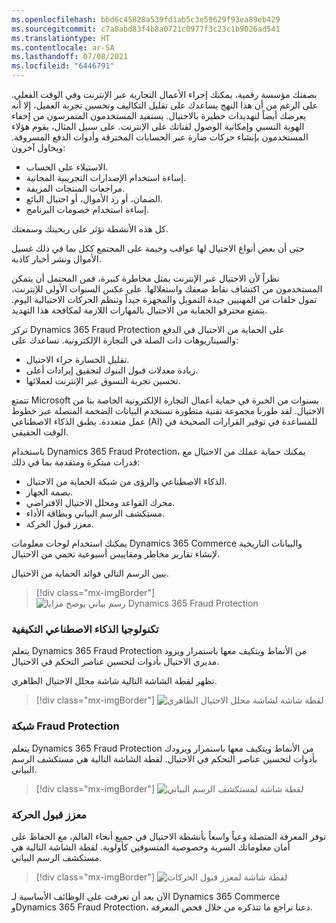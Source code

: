 ```yaml
---
ms.openlocfilehash: bbd6c45828a539fd1ab5c3e59629f93ea89eb429
ms.sourcegitcommit: c7a8abd83f4b8a0721c0977f3c23c1b9026ad541
ms.translationtype: HT
ms.contentlocale: ar-SA
ms.lasthandoff: 07/08/2021
ms.locfileid: "6446791"
---
```

بصفتك مؤسسة رقمية، يمكنك إجراء الأعمال التجارية عبر الإنترنت وفي الوقت الفعلي. على الرغم من أن هذا النهج يساعدك على تقليل التكاليف وتحسين تجربة العميل، إلا أنه يعرضك أيضاً لتهديدات خطيرة بالاحتيال. يستفيد المستخدمون المتمرسون من إخفاء الهوية النسبي وإمكانية الوصول لقناتك على الإنترنت. على سبيل المثال، يقوم هؤلاء المستخدمون بإنشاء حركات ضارة عبر الحسابات المخترقة وأدوات الدفع المسروقة. ويحاول آخرون:

- الاستيلاء على الحساب.
- إساءة استخدام الإصدارات التجريبية المجانية.
- مراجعات المنتجات المزيفة.
- الضمان، أو رد الأموال، أو احتيال البائع.
- إساءة استخدام خصومات البرنامج. 

كل هذه الأنشطة تؤثر على ربحيتك وسمعتك.

حتى أن بعض أنواع الاحتيال لها عواقب وخيمة على المجتمع ككل بما في ذلك غسيل الأموال ونشر أخبار كاذبة.

نظراً لأن الاحتيال عبر الإنترنت يمثل مخاطرة كبيرة، فمن المحتمل أن يتمكن المستخدمون من اكتشاف نقاط ضعفك واستغلالها. على عكس السنوات الأولى للإنترنت، تمول حلقات من المهنيين جيدة التمويل والمجهزة جيداً وتنظم الحركات الاحتيالية اليوم. يتمتع محترفو الحماية من الاحتيال بالمهارات اللازمة لمكافحة هذا التهديد.

تركز Dynamics 365 Fraud Protection على الحماية من الاحتيال في الدفع والسيناريوهات ذات الصلة في التجارة الإلكترونية. تساعدك على:

- تقليل الخسارة جراء الاحتيال.
- زيادة معدلات قبول البنوك لتحقيق إيرادات أعلى.
- تحسين تجربة التسوق عبر الإنترنت لعملائها.

تتمتع Microsoft بسنوات من الخبرة في حماية أعمال التجارة الإلكترونية الخاصة بنا من الاحتيال. لقد طورنا مجموعة تقنية متطورة تستخدم البيانات الضخمة المتصلة عبر خطوط عمل متعددة. يطبق الذكاء الاصطناعي (AI) للمساعدة في توفير القرارات الصحيحة في الوقت الحقيقي.

باستخدام Dynamics 365 Fraud Protection، يمكنك حماية عملك من الاحتيال مع قدرات مبتكرة ومتقدمة بما في ذلك:

- الذكاء الاصطناعي والرؤى من شبكة الحماية من الاحتيال.
- بصمة الجهاز.
- محرك القواعد ومحلل الاحتيال الافتراضي.
- مستكشف الرسم البياني وبطاقة الأداء.
- معزز قبول الحركة.

يمكنك استخدام لوحات معلومات Dynamics 365 Commerce والبيانات التاريخية لإنشاء تقارير مخاطر ومقاييس أسبوعية تحمي من الاحتيال.

يبين الرسم التالي فوائد الحماية من الاحتيال.

> [!div class="mx-imgBorder"]
> ![رسم بياني يوضح مزايا Dynamics 365 Fraud Protection](../media/m14-fraud-protection2.png) 
 
### <a name="adaptive-ai-technology"></a>تكنولوجيا الذكاء الاصطناعي التكيفية

يتعلم Dynamics 365 Fraud Protection من الأنماط ويتكيف معها باستمرار ويزود مديري الاحتيال بأدوات لتحسين عناصر التحكم في الاحتيال.

تظهر لقطة الشاشة التالية شاشة محلل الاحتيال الظاهري.

> [!div class="mx-imgBorder"]
> ![لقطة شاشة لشاشة محلل الاحتيال الظاهري](../media/m14-fraud-protection.png)

### <a name="fraud-protection-network"></a>شبكة Fraud Protection

يتعلم Dynamics 365 Fraud Protection من الأنماط ويتكيف معها باستمرار ويزودك بأدوات لتحسين عناصر التحكم في الاحتيال. لقطة الشاشة التالية هي مستكشف الرسم البياني.

> [!div class="mx-imgBorder"]
> ![لقطة شاشة لمستكشف الرسم البياني](../media/m14-fraud-network.png)

### <a name="transaction-acceptance-booster"></a>معزز قبول الحركة

توفر المعرفة المتصلة وعياً واسعاً بأنشطة الاحتيال في جميع أنحاء العالم، مع الحفاظ على أمان معلوماتك السرية وخصوصية المتسوقين كأولوية. لقطة الشاشة التالية هي مستكشف الرسم البياني.

> [!div class="mx-imgBorder"]
> ![لقطة شاشة لمعزز قبول الحركات](../media/m14-transaction-acceptance-booster.png)

الآن بعد أن تعرفت على الوظائف الأساسية لـ Dynamics 365 Commerce وDynamics 365 Fraud Protection، دعنا نراجع ما تتذكره من خلال فحص المعرفة.
